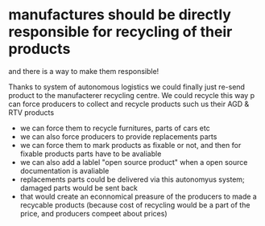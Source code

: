 # manufactures should be directly responsible for recycling of their products
and there is a way to make them responsible!

Thanks to system of autonomous logistics we could finally just re-send product to the manufacterer recycling centre. We could recycle this way p
can force producers to collect and recycle products such us their AGD & RTV products
* we can force them to recycle furnitures, parts of cars etc
* we can also force producers to provide replacements parts
* we can force them to mark products as fixable or not, and then for fixable products parts have to be avaliable
* we can also add a lablel "open source product" when a open source documentation is avaliable
* replacements parts could be delivered via this autonomyus system; damaged parts would be sent back
* that would create an econnomical preasure of the producers to made a recycable products (because cost of recycling would be a part of the price, and producers compeet about prices)